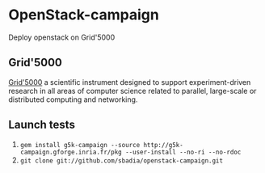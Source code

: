 OpenStack-campaign
==================

Deploy openstack on Grid'5000

Grid'5000
---------
[Grid'5000](https://www.grid5000.fr/) a scientific instrument designed to support experiment-driven research in all areas of computer science related to parallel, large-scale or
distributed computing and networking.

Launch tests
------------
1. `gem install g5k-campaign --source http://g5k-campaign.gforge.inria.fr/pkg --user-install --no-ri --no-rdoc`
2. `git clone git://github.com/sbadia/openstack-campaign.git`
